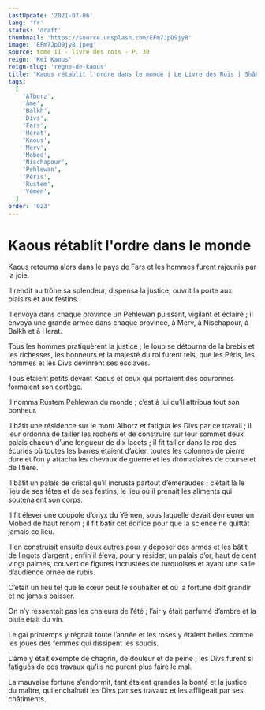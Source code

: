 ```yaml
---
lastUpdate: '2021-07-06'
lang: 'fr'
status: 'draft'
thumbnail: 'https://source.unsplash.com/EFm7JpD9jy8'
image: 'EFm7JpD9jy8.jpeg'
source: tome II - livre des rois - P. 30
reign: 'Keï Kaous'
reign-slug: 'regne-de-kaous'
title: "Kaous rétablit l'ordre dans le monde | Le Livre des Rois | Shâhnâmeh"
tags:
  [
    'Alborz',
    'âme',
    'Balkh',
    'Divs',
    'Fars',
    'Herat',
    'Kaous',
    'Merv',
    'Mobed',
    'Nischapour',
    'Pehlewan',
    'Péris',
    'Rustem',
    'Yémen',
  ]
order: '023'
---
```


<!-- LTeX: language=fr -->

# Kaous rétablit l'ordre dans le monde

Kaous retourna alors dans le pays de Fars et les hommes furent rajeunis par la joie.

Il rendit au trône sa splendeur, dispensa la justice, ouvrit la porte aux plaisirs et aux festins.

Il envoya dans chaque province un Pehlewan puissant, vigilant et éclairé ; il envoya une grande armée dans chaque province, à Merv, à Nischapour, à Balkh et à Herat.

Tous les hommes pratiquèrent la justice ; le loup se détourna de la brebis et les richesses, les honneurs et la majesté du roi furent tels, que les Péris, les hommes et les Divs devinrent ses esclaves.

Tous étaient petits devant Kaous et ceux qui portaient des couronnes formaient son cortège.

Il nomma Rustem Pehlewan du monde ; c’est à lui qu’il attribua tout son bonheur.

Il bâtit une résidence sur le mont Alborz et fatigua les Divs par ce travail ; il leur ordonna de tailler les rochers et de construire sur leur sommet deux palais chacun d’une longueur de dix lacets ; il fit tailler dans le roc des écuries où toutes les barres étaient d’acier, toutes les colonnes de pierre dure et l’on y attacha les chevaux de guerre et les dromadaires de course et de litière.

Il bâtit un palais de cristal qu’il incrusta partout d’émeraudes ; c’était là le lieu de ses fêtes et de ses festins, le lieu où il prenait les aliments qui soutenaient son corps.

Il fit élever une coupole d’onyx du Yémen, sous laquelle devait demeurer un Mobed de haut renom ; il fit bâtir cet édifice pour que la science ne quittât jamais ce lieu.

Il en construisit ensuite deux autres pour y déposer des armes et les bâtit de lingots d’argent ; enfin il éleva, pour y résider, un palais d’or, haut de cent vingt palmes, couvert de figures incrustées de turquoises et ayant une salle d’audience ornée de rubis.

C’était un lieu tel que le cœur peut le souhaiter et où la fortune doit grandir et ne jamais baisser.

On n’y ressentait pas les chaleurs de l’été ; l’air y était parfumé d’ambre et la pluie était du vin.

Le gai printemps y régnait toute l’année et les roses y étaient belles comme les joues des femmes qui dissipent les soucis.

L’âme y était exempte de chagrin, de douleur et de peine ; les Divs furent si fatigués de ces travaux qu’ils ne purent plus faire le mal.

La mauvaise fortune s’endormit, tant étaient grandes la bonté et la justice du maître, qui enchaînait les Divs par ses travaux et les affligeait par ses châtiments.
